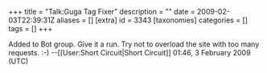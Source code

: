 +++
title = "Talk:Guga Tag Fixer"
description = ""
date = 2009-02-03T22:39:31Z
aliases = []
[extra]
id = 3343
[taxonomies]
categories = []
tags = []
+++

Added to Bot group.  Give it a run.  Try not to overload the site with too many requests. :-) --[[User:Short Circuit|Short Circuit]] 01:46, 3 February 2009 (UTC)
